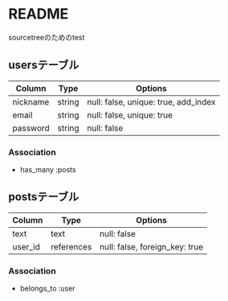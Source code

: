# README
sourcetreeのためのtest
## usersテーブル
|Column|Type|Options|
|------|----|-------|
|nickname|string|null: false, unique: true, add_index|
|email|string|null: false, unique: true|
|password|string|null: false|
### Association
- has_many :posts

## postsテーブル
|Column|Type|Options|
|------|----|-------|
|text|text|null: false|
|user_id|references|null: false, foreign_key: true|
### Association
- belongs_to :user
